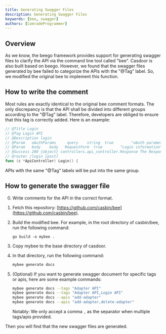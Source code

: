 ```yaml
---
title: Generating Swagger Files
description: Generating Swagger Files
keywords: [bee, swagger]
authors: [ComradeProgrammer]
---
```


## Overview

As we know, the beego framework provides support for generating swagger files to clarify the API via the command line tool called "bee". Casdoor is also built based on beego. However, we found that the swagger files generated by bee failed to categorize the APIs with the "@Tag" label. So, we modified the original bee to implement this function.

## How to write the comment

Most rules are exactly identical to the original bee comment formats. The only discrepancy is that the API shall be divided into different groups according to the "@Tag" label. Therefore, developers are obliged to ensure that this tag is correctly added. Here is an example:

```go
// @Title Login
// @Tag Login API
// @Description login
// @Param   oAuthParams     query    string  true        "oAuth parameters"
// @Param   body    body   RequestForm  true        "Login information"
// @Success 200 {object} controllers.api_controller.Response The Response object
// @router /login [post]
func (c *ApiController) Login() {
```

APIs with the same "@Tag" labels will be put into the same group.

## How to generate the swagger file

0. Write comments for the API in the correct format.
1. Fetch this repository: [https://github.com/casbin/bee](https://github.com/casbin/bee).
2. Build the modified bee. For example, in the root directory of casbin/bee, run the following command:

    ```shell
    go build -o mybee .
    ```

3. Copy mybee to the base directory of casdoor.
4. In that directory, run the following command:

    ```bash
    mybee generate docs
    ```

5. (Optional) If you want to generate swagger document for specific tags or apis, here are some example commands:

    ```bash
    mybee generate docs --tags "Adapter API"
    mybee generate docs --tags "Adapter API,Login API"
    mybee generate docs --apis "add-adapter"
    mybee generate docs --apis "add-adapter,delete-adapter"
    ```

    Notably: We only accept a comma `,` as the separator when multiple tags/apis provided.

Then you will find that the new swagger files are generated.
